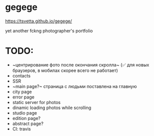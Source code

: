 # gegege
https://tsvetta.github.io/gegege/

yet another fckng photographer's portfolio

# TODO:

* ~центрирование фото после окончания скролла~ (✅ для новых браузеров, в мобилах скорее всего не работает)
* contacts
* SSR
* ~main page?~ страница с людьми поставлена на главную
* city page
* error page
* static server for photos
* dinamic loading photos while scrolling
* studio page
* edition page?
* abstract page?
* CI: travis
